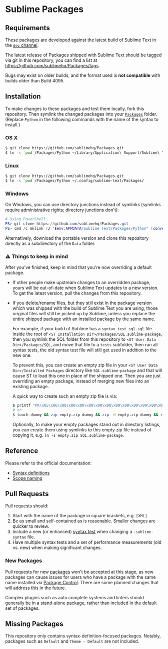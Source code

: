 # Sublime Packages

## Requirements

These packages are developed against the latest build of Sublime Text in the [`dev` channel](https://www.sublimetext.com/dev).

The latest release of Packages shipped with Sublime Text should be tagged via git in this repository, you can find a list at <https://github.com/sublimehq/Packages/tags>.

Bugs may exist on older builds, and the format used is **not compatible** with builds older than Build 4095.

## Installation

To make changes to these packages and test them locally, fork this repository. Then symlink the changed packages into your [`Packages`](https://www.sublimetext.com/docs/packages.html) folder. (Replace `Python` in the following commands with the name of the syntax to install.)

### OS X

```bash
$ git clone https://github.com/sublimehq/Packages.git
$ ln -s `pwd`/Packages/Python ~/Library/Application\ Support/Sublime\ Text/Packages/
```

### Linux

```bash
$ git clone https://github.com/sublimehq/Packages.git
$ ln -s `pwd`/Packages/Python ~/.config/sublime-text/Packages/
```

### Windows

On Windows, you can use directory junctions instead of symlinks (symlinks require administrative rights; directory junctions don't):

```powershell
# Using PowerShell
PS> git clone https://github.com/sublimehq/Packages.git
PS> cmd /c mklink /J "$env:APPDATA/Sublime Text/Packages/Python" (convert-path ./Packages/Python)
```

Alternatively, download the portable version and clone this repository directly as a subdirectory of the `Data` folder.

### ⚠️ Things to keep in mind

After you've finished, keep in mind that you're now overriding a default package.

- If other people make upstream changes to an overridden package,
  yours will be out-of-date when Sublime Text updates to a new version.
  To get the latest version, pull the changes from this repository.
- If you delete/rename files,
  but they still exist in the package version which was shipped with the build of Sublime Text you are using,
  those original files will still be picked up by Sublime,
  unless you replace the entire shipped package with an installed package by the same name.

  For example, if your build of Sublime has a `syntax_test_sql.sql` file
  inside the root of `<ST Installation Dir>/Packages/SQL.sublime-package`,
  then you symlink the SQL folder from this repository to `<ST User Data Dir>/Packages/SQL`,
  and move that file to a `tests` subfolder,
  then run all syntax tests,
  the old syntax test file will still get used in addition to the new one.

  To prevent this,
  you can create an empty zip file
  in your `<ST User Data Dir>/Installed Packages` directory like `SQL.sublime-package`
  and that will cause ST to load this one in place of the shipped one.
  Then you are just overriding an empty package,
  instead of merging new files into an existing package.

  A quick way to create such an empty zip file is via:
  ```bash
  $ printf "PK\x05\x06\x00\x00\x00\x00\x00\x00\x00\x00\x00\x00\x00\x00\x00\x00\x00\x00\x00\x00" > empty.zip
  # or
  $ touch dummy && zip empty.zip dummy && zip -d empty.zip dummy && rm dummy
  ```
  Optionally, to make your empty packages stand out in directory listings,
  you can create them using symlinks to this empty zip file instead of copying it,
  e.g. `ln -s empty.zip SQL.sublime-package`.

## Reference

Please refer to the official documentation:

* [Syntax definitions](https://www.sublimetext.com/docs/syntax.html#ver-dev)
* [Scope naming](https://www.sublimetext.com/docs/scope_naming.html)

## Pull Requests

Pull requests should:

 1. Start with the name of the package in square brackets, e.g. `[XML]`.
 2. Be as small and self-contained as is reasonable. Smaller changes are quicker to review.
 3. Include a new (or enhanced) [syntax test](https://www.sublimetext.com/docs/syntax.html#testing) when changing a `.sublime-syntax` file.
 4. Have multiple syntax tests and a set of performance measurements (old vs. new) when making significant changes.

### New Packages

Pull requests for new [packages](https://www.sublimetext.com/docs/packages.html) won't be accepted at this stage, as new packages can cause issues for users who have a package with the same name installed via [Package Control](https://packagecontrol.io/).
There are some planned changes that will address this in the future.

Complex plugins such as auto complete systems and linters should generally be in a stand-alone package, rather than included in the default set of packages.

## Missing Packages

This repository only contains syntax-definition-focused packages.
Notably, packages such as `Default` and `Theme - Default` are not included.
